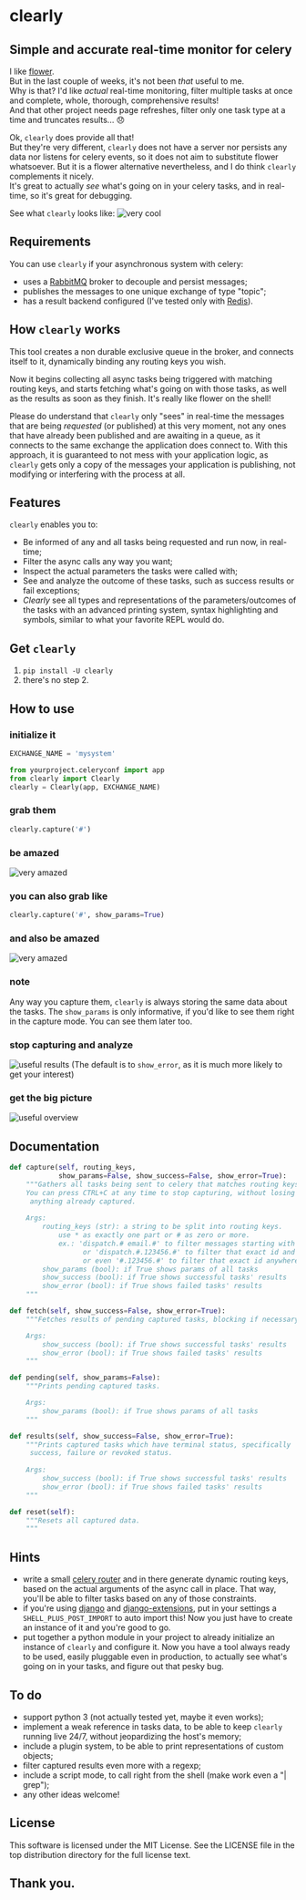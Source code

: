 # clearly
## Simple and accurate real-time monitor for celery

I like [flower](https://github.com/mher/flower).  
But in the last couple of weeks, it's not been _that_ useful to me.  
Why is that? I'd like _actual_ real-time monitoring, filter multiple tasks at once and complete, whole, thorough, comprehensive results!  
And that other project needs page refreshes, filter only one task type at a time and truncates results... 😞

Ok, `clearly` does provide all that!  
But they're very different, `clearly` does not have a server nor persists any data nor listens for celery events, so it does not aim to substitute flower whatsoever. But it is a flower alternative nevertheless, and I do think `clearly` complements it nicely.  
It's great to actually _see_ what's going on in your celery tasks, and in real-time, so it's great for debugging.

See what `clearly` looks like:
![very cool](img/clearly_cool.png)


## Requirements

You can use `clearly` if your asynchronous system with celery:
- uses a [RabbitMQ](https://www.rabbitmq.com/) broker to decouple and persist messages;
- publishes the messages to one unique exchange of type "topic";
- has a result backend configured (I've tested only with [Redis](https://redis.io/)).


## How `clearly` works

This tool creates a non durable exclusive queue in the broker, and connects itself to it, dynamically binding any routing keys you wish.

Now it begins collecting all async tasks being triggered with matching routing keys, and starts fetching what's going on with those tasks, as well as the results as soon as they finish. It's really like flower on the shell!

Please do understand that `clearly` only "sees" in real-time the messages that are being _requested_ (or published) at this very moment, not any ones that have already been published and are awaiting in a queue, as it connects to the same exchange the application does connect to. With this approach, it is guaranteed to not mess with your application logic, as `clearly` gets only a copy of the messages your application is publishing, not modifying or interfering with the process at all.


## Features

`clearly` enables you to:
- Be informed of any and all tasks being requested and run now, in real-time;
- Filter the async calls any way you want;
- Inspect the actual parameters the tasks were called with;
- See and analyze the outcome of these tasks, such as success results or fail exceptions;
- _Clearly_ see all types and representations of the parameters/outcomes of the tasks with an advanced printing system, syntax highlighting and symbols, similar to what your favorite REPL would do.


## Get `clearly`

1. `pip install -U clearly`
2. there's no step 2.


## How to use

### initialize it

```python
EXCHANGE_NAME = 'mysystem'

from yourproject.celeryconf import app
from clearly import Clearly
clearly = Clearly(app, EXCHANGE_NAME)
```

### grab them

```python
clearly.capture('#')
```


### be amazed
![very amazed](img/clearly_amazed.png)


### you can also grab like

```python
clearly.capture('#', show_params=True)
```


### and also be amazed
![very amazed](img/clearly_amazed_params.png)


### note
Any way you capture them, `clearly` is always storing the same data about the tasks. The `show_params` is only informative, if you'd like to see them right in the capture mode. You can see them later too.


### stop capturing and analyze
![useful results](img/clearly_results.png)
(The default is to `show_error`, as it is much more likely to get your interest)

### get the big picture
![useful overview](img/clearly_brief.png)


## Documentation

```python
def capture(self, routing_keys,
            show_params=False, show_success=False, show_error=True):
    """Gathers all tasks being sent to celery that matches routing keys.
    You can press CTRL+C at any time to stop capturing, without losing
     anything already captured.
    
    Args:
        routing_keys (str): a string to be split into routing keys.
            use * as exactly one part or # as zero or more.
            ex.: 'dispatch.# email.#' to filter messages starting with
                  or 'dispatch.#.123456.#' to filter that exact id and pos
                  or even '#.123456.#' to filter that exact id anywhere.
        show_params (bool): if True shows params of all tasks
        show_success (bool): if True shows successful tasks' results
        show_error (bool): if True shows failed tasks' results
    """

def fetch(self, show_success=False, show_error=True):
    """Fetches results of pending captured tasks, blocking if necessary.

    Args:
        show_success (bool): if True shows successful tasks' results
        show_error (bool): if True shows failed tasks' results
    """

def pending(self, show_params=False):
    """Prints pending captured tasks.

    Args:
        show_params (bool): if True shows params of all tasks
    """

def results(self, show_success=False, show_error=True):
    """Prints captured tasks which have terminal status, specifically 
     success, failure or revoked status.
    
    Args:
        show_success (bool): if True shows successful tasks' results
        show_error (bool): if True shows failed tasks' results
    """

def reset(self):
    """Resets all captured data.
    """
```


## Hints

- write a small [celery router](http://docs.celeryproject.org/en/latest/userguide/routing.html#routers) and in there generate dynamic routing keys, based on the actual arguments of the async call in place.
That way, you'll be able to filter tasks based on any of those constraints.
- if you're using [django](https://www.djangoproject.com/) and [django-extensions](https://github.com/django-extensions/django-extensions), put in your settings a `SHELL_PLUS_POST_IMPORT` to auto import this!
Now you just have to create an instance of it and you're good to go.
- put together a python module in your project to already initialize an instance of `clearly` and configure it.
Now you have a tool always ready to be used, easily pluggable even in production, to actually see what's going on in your tasks, and figure out that pesky bug.


## To do

- support python 3 (not actually tested yet, maybe it even works);
- implement a weak reference in tasks data, to be able to keep `clearly` running live 24/7, without jeopardizing the host's memory;
- include a plugin system, to be able to print representations of custom objects;
- filter captured results even more with a regexp;
- include a script mode, to call right from the shell (make work even a "| grep");
- any other ideas welcome!

## License
This software is licensed under the MIT License. See the LICENSE file in the top distribution directory for the full license text.

## Thank you.
